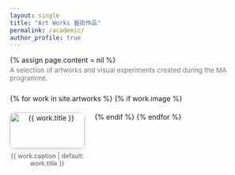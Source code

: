 ```yaml
---
layout: single
title: "Art Works 藝術作品"
permalink: /academic/
author_profile: true
---
```


{% assign page.content = nil %}

<p style="color:#777; font-size:0.95em; margin-top:-10px; margin-bottom:25px;">
  A selection of artworks and visual experiments created during the MA programme.
</p>

<!-- 图片画廊 -->
<div class="gallery">
  {% for work in site.artworks %}
    {% if work.image %}
      <div class="gallery-item">
        <a href="{{ work.image }}" data-lightbox="art-gallery" data-title="{{ work.caption | default: work.title }}">
          <img src="{{ work.image }}" alt="{{ work.title }}">
        </a>
        <p class="caption">{{ work.caption | default: work.title }}</p>
      </div>
    {% endif %}
  {% endfor %}
</div>

<!-- 引入 Lightbox2 -->
<link href="https://cdnjs.cloudflare.com/ajax/libs/lightbox2/2.11.3/css/lightbox.min.css" rel="stylesheet" />
<script src="https://cdnjs.cloudflare.com/ajax/libs/lightbox2/2.11.3/js/lightbox.min.js"></script>

<style>
.gallery {
  display: flex;
  flex-wrap: wrap;
  justify-content: flex-start;
  gap: 20px;
  margin-top: 25px;
}

.gallery-item {
  width: 30%;
  text-align: center;
}

.gallery-item img {
  width: 100%;
  border-radius: 10px;
  box-shadow: 0 2px 8px rgba(0,0,0,0.15);
  transition: transform 0.2s ease;
}

.gallery-item img:hover {
  transform: scale(1.03);
}

.caption {
  font-size: 0.9em;
  color: #555;
  margin-top: 8px;
}
</style>
